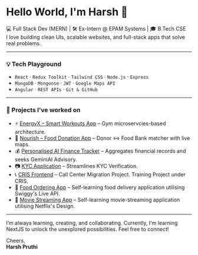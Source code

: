 # Hello World, I'm Harsh 👋

💻 Full Stack Dev (MERN) |  🛠️ Ex-Intern @ EPAM Systems | 🎓 B.Tech CSE  
I love building clean UIs, scalable websites, and full-stack apps that solve real problems.

---

### 💡 Tech Playground
- `React` · `Redux Toolkit` · `Tailwind CSS` · `Node.js` · `Express`  
- `MongoDB` · `Mongoose` · `JWT` · `Google Maps API`  
- `Angular` · `REST APIs` · `Git & GitHub`

---

### 🚀 Projects I've worked on

- ⚡  [EnergyX – Smart Workouts App](https://www.youtube.com/watch?v=pU6fhzZUjzo) – Gym microservcies-based architecture.
- 🎁 [Nourish – Food Donation App](https://github.com/pr0thi/Nourish) – Donor ↔ Food Bank matcher with live maps.
- 💰 [Personalised AI Finance Tracker](https://github.com/pr0thi/minor-project-finance) – Aggregates financial records and seeks GeminiAI Advisory.
- 📷 [KYC Application](https://github.com/pr0thi/KYC) – Streamlines KYC Verification.
- 📞 [CRIS Frontend](https://github.com/pr0thi/cris-training) – Call Center Migration Project. Training Project under CRIS.
- 🍱 [Food Ordering App](https://github.com/pr0thi/Food-Ordering-Application) – Self-learning food delivery application utilising Swiggy's Live API.
- 🎥 [Movie Streaming App](https://github.com/pr0thi/Video-Streaming-Application) – Self-learning movie-streaming application utilising Netflix's Design.
---

I’m always learning, creating, and collaborating. Currently, I'm learning NextJS to unlock the unexplored possibilities.
Feel free to connect! 

Cheers,  
**Harsh Pruthi**
